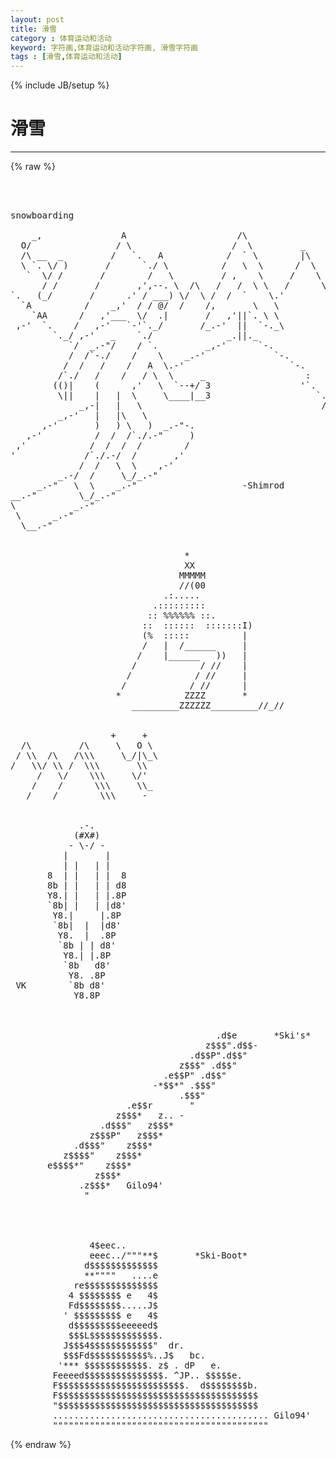 ```yaml
---
layout: post
title: 滑雪
category : 体育运动和活动
keyword: 字符画,体育运动和活动字符画, 滑雪字符画
tags : [滑雪,体育运动和活动]
---
```

{% include JB/setup %}
# 滑雪
---
{% raw %}
<pre>



snowboarding
    
    _,               A                     /\         
  O/                / \                   /  \         _
  /\ __  _         /   `.   A            /  ` \        |\     
  \ `. \/ )       /      `./ \          /   \  \      /  \    ,&#039;
   `  \/ /       /        /   \         / ,    \     /    \  /
      / /       /       ,&#039;,--. \  /\   /   /  \ \   /      \/
`.   (_/       /      .&#039; / ___) \/  \ /  /  `    \.&#039;        `.
  `A          /    _,&#039;  / / @/  /    /,       \   \           `.
    `AA      /   ,&#039;___  \/  .|       /   ,&#039;||`. \ \
 ,-&#039;  `.    /   ,-&#039;   `-&#039;`._/       /_.-&#039;  ||  `-._\
        `._/ ,-&#039;   _    `./              _.||._
           `/  _.-&quot;/    / `.         _,-&#039;      `-.
           /  /`-./    /    \    _.-&#039;             `-.
          /  /   /    /   A  \.-&#039;                    `-.
         /`./   /    /   / \  \     _                   :
        (()|    (      ,&#039;   \  `--+/ 3                 &#039;`.
         \||    |   |  \     \____|__3                    `._.-.
             _,-|   |   \                                  /
         _,-&#039;   |   |\   \                              
      ,-&#039;       )   ) \   )  _.-&quot;-.             
   ,-&#039;          /  /  /`./.-&quot;     )    
 ,&#039;            /  /  /  /        /   
&#039;             /`./.-/  /       ,&#039; 
             /  /   \  \    ,-&#039; 
         _.-/  /     \_/_.-&quot;
     _.-&quot;   \  \    _.-&quot;                    -Shimrod
__.-&quot;        \_/_.-&quot;
\           _.-&quot;
 \      _.-&quot;
  \__.-&quot;  


                                 *
                                 XX
                                MMMMM
                                //(00 
                             .:.....
                           .:::::::::
                          :: %%%%%% ::.
                         ::  ::::::  :::::::I)
                         (%  :::::          |
                         /   |  /______     |
                        /    |______   ))   |
                       /            / //    |
                      /            / //     |
                     /            / //      |
                    *            ZZZZ       *
                       _________ZZZZZZ_________//_//


                   +     +
  /\         /\     \   O \
 / \\  /\   /\\\     \_/|\_\
/   \\/ \\ /  \\\       \\
     /   \/    \\\     \/&#039;
    /    /      \\\     \\_
   /    /        \\\     -


             .-.
            (#X#)
           - \-/ -
          |       |
          | |   | |
       8  | |   | |  8
       8b | |   | | d8
       Y8.| |   | |.8P
       `8b| |   | |d8&#039;
        Y8.|     |.8P
        `8b|  |  |d8&#039;
         Y8.  |  .8P
         `8b | | d8&#039;
          Y8.| |.8P
          `8b   d8&#039;
           Y8. .8P
 VK        `8b d8&#039;
            Y8.8P



                                       .d$e       *Ski&#039;s*                    
                                     z$$$&quot;.d$$-                   
                                  .d$$P&quot;.d$$&quot;                     
                                z$$$&quot; .d$$&quot;                       
                             .e$$P&quot; .d$$&quot;                         
                           -*$$*&quot; .$$$&quot;                           
                                .$$$&quot;                             
                      .e$$r       &quot;                               
                    z$$$*   z.. -                                 
                 .d$$$&quot;   z$$$*                                   
               z$$$P&quot;   z$$$*                                     
            .d$$$&quot;    z$$$*                                       
          z$$$$&quot;    z$$$*                                         
       e$$$$*&quot;    z$$$*                                           
                z$$$*                                             
             .z$$$*   Gilo94&#039;                                               
              &quot;                                                   
                                                                  
                                                                  
                                                            
                                                                  
               4$eec..                                            
               eeec../&quot;&quot;&quot;**$       *Ski-Boot*                               
              d$$$$$$$$$$$$$                                      
              **&quot;&quot;&quot;&quot;   ....e                                      
            re$$$$$$$$$$$$$$                                      
           4 $$$$$$$$ e   4$                                      
           Fd$$$$$$$$.....J$                                      
          &#039; $$$$$$$$$ e   4$                                      
           d$$$$$$$$$eeeeed$                                      
           $$$L$$$$$$$$$$$$$.                                     
          J$$$4$$$$$$$$$$$$&quot;  dr.                                 
          $$$Fd$$$$$$$$$$$%..J$   bc.                             
         &#039;*** $$$$$$$$$$$$. z$ . dP   e.                          
        Feeeed$$$$$$$$$$$$$$$. ^JP.. $$$$$e.                      
        F$$$$$$$$$$$$$$$$$$$$$$$$.  d$$$$$$$$b.                   
        F$$$$$$$$$$$$$$$$$$$$$$$$$$$$$$$$$$$$$$                   
        &quot;$$$$$$$$$$$$$$$$$$$$$$$$$$$$$$$$$$$$$$                   
        ......................................... Gilo94&#039;                
        &quot;&quot;&quot;&quot;&quot;&quot;&quot;&quot;&quot;&quot;&quot;&quot;&quot;&quot;&quot;&quot;&quot;&quot;&quot;&quot;&quot;&quot;&quot;&quot;&quot;&quot;&quot;&quot;&quot;&quot;&quot;&quot;&quot;&quot;&quot;&quot;&quot;&quot;&quot;&quot;&quot;  </pre>
{% endraw %}

